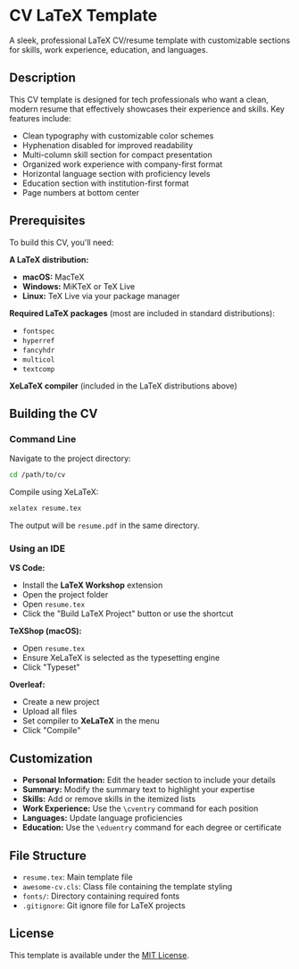 # CV LaTeX Template

A sleek, professional LaTeX CV/resume template with customizable sections for skills, work experience, education, and languages.

## Description

This CV template is designed for tech professionals who want a clean, modern resume that effectively showcases their experience and skills. Key features include:

- Clean typography with customizable color schemes
- Hyphenation disabled for improved readability
- Multi-column skill section for compact presentation
- Organized work experience with company-first format
- Horizontal language section with proficiency levels
- Education section with institution-first format
- Page numbers at bottom center

## Prerequisites

To build this CV, you'll need:

**A LaTeX distribution:**
- **macOS:** MacTeX
- **Windows:** MiKTeX or TeX Live
- **Linux:** TeX Live via your package manager

**Required LaTeX packages** (most are included in standard distributions):
- `fontspec`
- `hyperref`
- `fancyhdr`
- `multicol`
- `textcomp`

**XeLaTeX compiler** (included in the LaTeX distributions above)

## Building the CV

### Command Line

Navigate to the project directory:

```bash
cd /path/to/cv
```

Compile using XeLaTeX:

```bash
xelatex resume.tex
```

The output will be `resume.pdf` in the same directory.

### Using an IDE

**VS Code:**
- Install the **LaTeX Workshop** extension
- Open the project folder
- Open `resume.tex`
- Click the "Build LaTeX Project" button or use the shortcut

**TeXShop (macOS):**
- Open `resume.tex`
- Ensure XeLaTeX is selected as the typesetting engine
- Click "Typeset"

**Overleaf:**
- Create a new project
- Upload all files
- Set compiler to **XeLaTeX** in the menu
- Click "Compile"

## Customization

- **Personal Information:** Edit the header section to include your details
- **Summary:** Modify the summary text to highlight your expertise
- **Skills:** Add or remove skills in the itemized lists
- **Work Experience:** Use the `\cventry` command for each position
- **Languages:** Update language proficiencies
- **Education:** Use the `\eduentry` command for each degree or certificate

## File Structure

- `resume.tex`: Main template file
- `awesome-cv.cls`: Class file containing the template styling
- `fonts/`: Directory containing required fonts
- `.gitignore`: Git ignore file for LaTeX projects

## License

This template is available under the [MIT License](LICENSE).